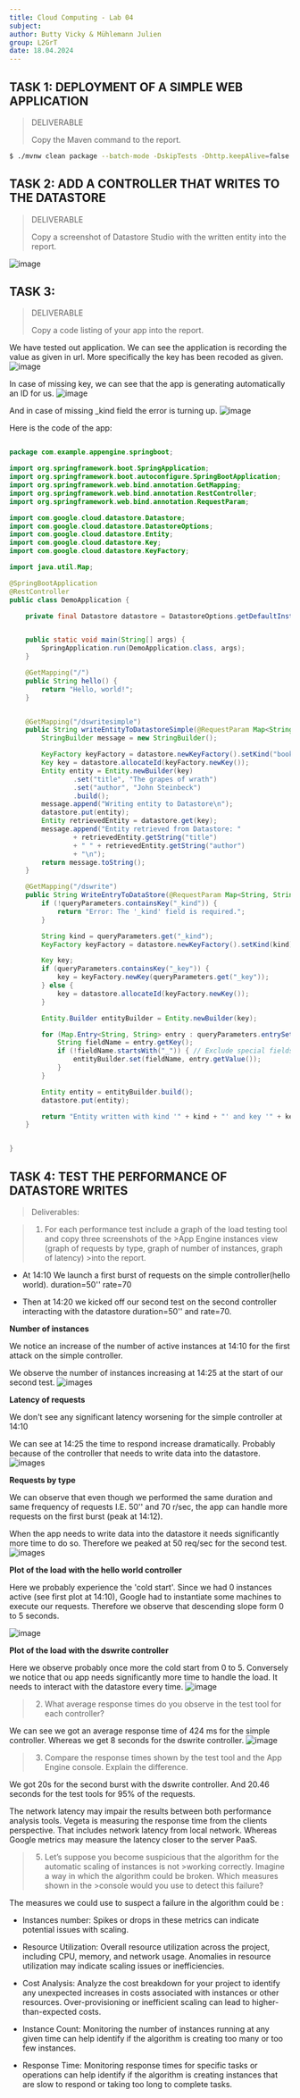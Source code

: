 ```yaml
---
title: Cloud Computing - Lab 04
subject: 
author: Butty Vicky & Mühlemann Julien
group: L2GrT
date: 18.04.2024
---
```


<div style="page-break-after: always; break-after: page;"></div>


## TASK 1: DEPLOYMENT OF A SIMPLE WEB APPLICATION

> DELIVERABLE
>
> Copy the Maven command to the report.

```bash
$ ./mvnw clean package --batch-mode -DskipTests -Dhttp.keepAlive=false -f=pom.xml --quiet
```



## TASK 2: ADD A CONTROLLER THAT WRITES TO THE DATASTORE



> DELIVERABLE
>
> Copy a screenshot of Datastore Studio with the written entity into the report.

![image](john_steinbeck.png)



## TASK 3: 

> DELIVERABLE
>
> Copy a code listing of your app into the report.


We have tested out application. We can see the application is recording the value as given in url. More specifically the key has been recoded as given.
![image](given_key.png)

In case of missing key, we can see that the app is generating automatically an ID for us.
![image](auto_gen_key.png)

And in case of missing _kind field the error is turning up.
![image](kind_missing.png)


Here is the code of the app:
```java

package com.example.appengine.springboot;

import org.springframework.boot.SpringApplication;
import org.springframework.boot.autoconfigure.SpringBootApplication;
import org.springframework.web.bind.annotation.GetMapping;
import org.springframework.web.bind.annotation.RestController;
import org.springframework.web.bind.annotation.RequestParam;

import com.google.cloud.datastore.Datastore;
import com.google.cloud.datastore.DatastoreOptions;
import com.google.cloud.datastore.Entity;
import com.google.cloud.datastore.Key;
import com.google.cloud.datastore.KeyFactory;

import java.util.Map;

@SpringBootApplication
@RestController
public class DemoApplication {

    private final Datastore datastore = DatastoreOptions.getDefaultInstance().getService();


    public static void main(String[] args) {
        SpringApplication.run(DemoApplication.class, args);
    }

    @GetMapping("/")
    public String hello() {
        return "Hello, world!";
    }


    @GetMapping("/dswritesimple")
    public String writeEntityToDatastoreSimple(@RequestParam Map<String, String> queryParameters) {
        StringBuilder message = new StringBuilder();

        KeyFactory keyFactory = datastore.newKeyFactory().setKind("book");
        Key key = datastore.allocateId(keyFactory.newKey());
        Entity entity = Entity.newBuilder(key)
                .set("title", "The grapes of wrath")
                .set("author", "John Steinbeck")
                .build();
        message.append("Writing entity to Datastore\n");
        datastore.put(entity);
        Entity retrievedEntity = datastore.get(key);
        message.append("Entity retrieved from Datastore: "
                + retrievedEntity.getString("title")
                + " " + retrievedEntity.getString("author")
                + "\n");
        return message.toString();
    }

    @GetMapping("/dswrite")
    public String WriteEntryToDataStore(@RequestParam Map<String, String> queryParameters) {
        if (!queryParameters.containsKey("_kind")) {
            return "Error: The '_kind' field is required.";
        }

        String kind = queryParameters.get("_kind");
        KeyFactory keyFactory = datastore.newKeyFactory().setKind(kind);

        Key key;
        if (queryParameters.containsKey("_key")) {
            key = keyFactory.newKey(queryParameters.get("_key"));
        } else {
            key = datastore.allocateId(keyFactory.newKey());
        }

        Entity.Builder entityBuilder = Entity.newBuilder(key);

        for (Map.Entry<String, String> entry : queryParameters.entrySet()) {
            String fieldName = entry.getKey();
            if (!fieldName.startsWith("_")) { // Exclude special fields like _kind, _key
                entityBuilder.set(fieldName, entry.getValue());
            }
        }

        Entity entity = entityBuilder.build();
        datastore.put(entity);

        return "Entity written with kind '" + kind + "' and key '" + key.getName() + "'.";
    }


}

```


## TASK 4: TEST THE PERFORMANCE OF DATASTORE WRITES

> Deliverables:

>1. For each performance test include a graph of the load testing tool and copy three screenshots of the >App Engine instances view (graph of requests by type, graph of number of instances, graph of latency) >into the report.


* At 14:10 We launch a first burst of requests on the simple controller(hello world). duration=50'' rate=70

* Then at 14:20 we kicked off our second test on the second controller interacting with the datastore duration=50'' and rate=70.

**Number of instances**

We notice an increase of the number of active instances at 14:10 for the first attack on the simple controller.

We observe the number of instances increasing at 14:25 at the start of our second test.
![images](assets/instances.png)

**Latency of requests**

We don't see any significant latency worsening for the simple controller at 14:10

We can see at 14:25 the time to respond increase dramatically. Probably because of the controller that needs to write data into the datastore.
![images](assets/latency.png)

**Requests by type**

We can observe that even though we performed the same duration and same frequency of requests I.E. 50'' and 70 r/sec, the app can handle more requests on the first burst (peak at 14:12).

When the app needs to write data into the datastore it needs significantly more time to do so. Therefore we peaked at 50 req/sec for the second test.
![images](assets/requests_type.png)

**Plot of the load with the hello world controller**

Here we probably experience the 'cold start'. Since we had 0 instances active (see first plot at 14:10), Google had to instantiate some machines to execute our requests. Therefore we observe that descending slope form 0 to 5 seconds.

![image](assets/hello_w.png)

**Plot of the load with the dswrite controller**

Here we observe probably once more the cold start from 0 to 5. Conversely we notice that ou app needs significantly more time to handle the load. It needs to interact with the datastore every time.
![image](assets/dswrite.png)



>2. What average response times do you observe in the test tool for each controller?


We can see we got an average response time of 424 ms for the simple controller. Whereas we get 8 seconds for the dswrite controller.
![image](assets/vegets_stats.png)



>3. Compare the response times shown by the test tool and the App Engine console. Explain the difference.

We got 20s for the second burst with the dswrite controller.
And 20.46 seconds for the test tools for 95% of the requests.

The network latency may impair the results between both performance analysis tools. Vegeta is measuring the response time from the clients perspective. That includes network latency from local network. Whereas Google metrics may measure the latency closer to the server PaaS.



>5. Let’s suppose you become suspicious that the algorithm for the automatic scaling of instances is not >working correctly. Imagine a way in which the algorithm could be broken. Which measures shown in the >console would you use to detect this failure?

The measures we could use to suspect a failure in the algorithm could be :


- Instances number: Spikes or drops in these metrics can indicate potential issues with scaling.

- Resource Utilization: Overall resource utilization across the project, including CPU, memory, and network usage. Anomalies in resource    utilization may indicate scaling issues or inefficiencies.

- Cost Analysis: Analyze the cost breakdown for your project to identify any unexpected increases in costs associated with instances or other resources. Over-provisioning or inefficient scaling can lead to higher-than-expected costs.

- Instance Count: Monitoring the number of instances running at any given time can help identify if the algorithm is
creating too many or too few instances.

- Response Time: Monitoring response times for specific tasks or operations can help identify if the algorithm is creating
instances that are slow to respond or taking too long to complete tasks.
